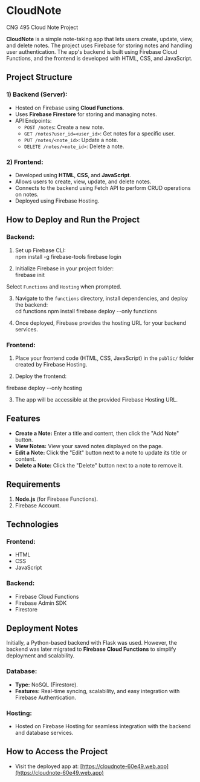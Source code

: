 # CloudNote
CNG 495 Cloud Note Project  

**CloudNote** is a simple note-taking app that lets users create, update, view, and delete notes. The project uses Firebase for storing notes and handling user authentication. The app's backend is built using Firebase Cloud Functions, and the frontend is developed with HTML, CSS, and JavaScript.  

## Project Structure  

### 1) Backend (Server):  
- Hosted on Firebase using **Cloud Functions**.  
- Uses **Firebase Firestore** for storing and managing notes.  
- API Endpoints:  
  - `POST /notes`: Create a new note.  
  - `GET /notes?user_id=<user_id>`: Get notes for a specific user.  
  - `PUT /notes/<note_id>`: Update a note.  
  - `DELETE /notes/<note_id>`: Delete a note.  

### 2) Frontend:  
- Developed using **HTML**, **CSS**, and **JavaScript**.  
- Allows users to create, view, update, and delete notes.  
- Connects to the backend using Fetch API to perform CRUD operations on notes.  
- Deployed using Firebase Hosting.  

## How to Deploy and Run the Project  

### Backend:  
1. Set up Firebase CLI:  
npm install -g firebase-tools firebase login

2. Initialize Firebase in your project folder:  
firebase init

Select `Functions` and `Hosting` when prompted.  

3. Navigate to the `functions` directory, install dependencies, and deploy the backend:  
cd functions npm install firebase deploy --only functions


4. Once deployed, Firebase provides the hosting URL for your backend services.  

### Frontend:  
1. Place your frontend code (HTML, CSS, JavaScript) in the `public/` folder created by Firebase Hosting.  

2. Deploy the frontend:  

firebase deploy --only hosting


3. The app will be accessible at the provided Firebase Hosting URL.  

## Features  

- **Create a Note:** Enter a title and content, then click the "Add Note" button.  
- **View Notes:** View your saved notes displayed on the page.  
- **Edit a Note:** Click the "Edit" button next to a note to update its title or content.  
- **Delete a Note:** Click the "Delete" button next to a note to remove it.  

## Requirements  

1. **Node.js** (for Firebase Functions).  
2. Firebase Account.  

## Technologies  

### Frontend:  
- HTML  
- CSS  
- JavaScript  

### Backend:  
- Firebase Cloud Functions  
- Firebase Admin SDK  
- Firestore  

## Deployment Notes  
Initially, a Python-based backend with Flask was used. However, the backend was later migrated to **Firebase Cloud Functions** to simplify deployment and scalability.  

### Database:  
- **Type:** NoSQL (Firestore).  
- **Features:** Real-time syncing, scalability, and easy integration with Firebase Authentication.  

### Hosting:  
- Hosted on Firebase Hosting for seamless integration with the backend and database services.  

## How to Access the Project  

- Visit the deployed app at: [https://cloudnote-60e49.web.app](https://cloudnote-60e49.web.app)  

